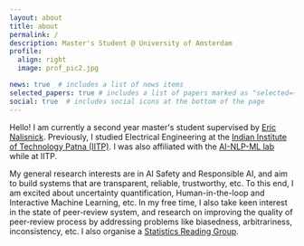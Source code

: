 ```yaml
---
layout: about
title: about
permalink: /
description: Master's Student @ University of Amsterdam
profile:
  align: right
  image: prof_pic2.jpg

news: true  # includes a list of news items
selected_papers: true # includes a list of papers marked as "selected={true}"
social: true  # includes social icons at the bottom of the page
---
```


Hello! I am currently a second year master's student supervised by [Eric Nalisnick](https://enalisnick.github.io/).
Previously, I studied Electrical Engineering at the [Indian Institute of Technology Patna (IITP)](https://www.iitp.ac.in/index.php/en-us/). I was also affiliated with the [AI-NLP-ML lab](https://www.iitp.ac.in/~ai-nlp-ml/) while at IITP.

My general research interests are in AI Safety and Responsible AI, and aim to build systems that are transparent, reliable, trustworthy, etc. To this end, I am excited about uncertainty quantification, Human-in-the-loop and Interactive Machine Learning, etc. In my free time, I also take keen interest in the state of peer-review system, and research on improving the quality of peer-review process by addressing problems like biasedness, arbitrariness, inconsistency, etc. I also organise a [Statistics Reading Group](https://sites.google.com/view/statreadinggroup/home?authuser=0).


<!-- Link to your social media connections, too. This theme is set up to use [Font Awesome icons](http://fortawesome.github.io/Font-Awesome/) and [Academicons](https://jpswalsh.github.io/academicons/), like the ones below. Add your Facebook, Twitter, LinkedIn, Google Scholar, or just disable all of them. -->
